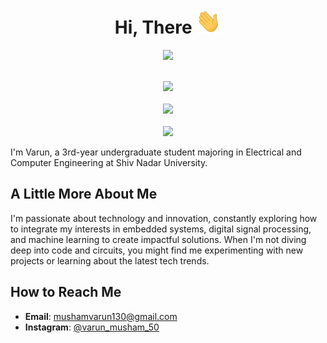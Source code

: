 <h1  align="center">Hi, There <img src="https://raw.githubusercontent.com/ABSphreak/ABSphreak/master/gifs/Hi.gif" alt="Hi" width="40px"  height="40" /></h1>


<p align="center">
  <a href="https://skillicons.dev">
    <img src="https://skillicons.dev/icons?i=py,javascript,nodejs,react,bash,git,vercel,arduino,supabase" />
  </a>
</p>

<p align="center">
  </br>
  
  <a href="[https://git.io/streak-stats](https://streak-stats.demolab.com/?user=VarunMusham&&theme=tokyonight&&hide_border=true&card_width=495)">
    <img src=https://streak-stats.demolab.com/?user=VarunMusham&&theme=tokyonight&&hide_border=true&card_width=495>
  </a>
   
  </br>
  </br>
  <!--
  <a href="https://github.com/anuraghazra/github-readme-stats">
    <img src=https://github-readme-stats-git-masterrstaa-rickstaa.vercel.app/api/top-langs/?username=VarunMusham&hide_border=true&langs_count=5&show_icons=true&card_width=495&theme=tokyonight&hide=javascript,html,css>
 
  </br>
  </br> 
  -->

 <a href="[[https://github.com/anuraghazra/github-readme-stats](https://github-readme-stats.vercel.app/api?username=VarunMUSHAm&show_icons=true&theme=radical)](https://github-readme-stats.zohan.tech/api?username=VarunMusham&show_icons=true&locale=en&theme=tokyonight)">
    <img src=https://github-readme-stats.vercel.app/api?username=VarunMUSHAm&&theme=tokyonight&&hide_border=true&card_width=495>
  </a>

  <br>
  <br>
   <a href="https://github.r2v.ch/codewars?user=VarunMusham&top_languages=true&hide_clan=true&animation=true&theme=nightowl">
    <img src=https://github.r2v.ch/codewars?user=VarunMusham&top_languages=true&hide_clan=true&animation=true&theme=nightowl>
  </a>
    
</p>
I'm Varun, a 3rd-year undergraduate student majoring in Electrical and Computer Engineering at Shiv Nadar University.

## A Little More About Me
I'm passionate about technology and innovation, constantly exploring how to integrate my interests in embedded systems, digital signal processing, and machine learning to create impactful solutions. When I'm not diving deep into code and circuits, you might find me experimenting with new projects or learning about the latest tech trends.

## How to Reach Me
- **Email**: [mushamvarun130@gmail.com](mailto:mushamvarun130@gmail.com)
- **Instagram**: [@varun_musham_50](https://www.instagram.com/varun_musham_50/)

  
<!--
**VarunMusham/VarunMusham** is a ✨ _special_ ✨ repository because its `README.md` (this file) appears on your GitHub profile.

Here are some ideas to get you started:

- 🔭 I’m currently working on ...
- 🌱 I’m currently learning ...
- 👯 I’m looking to collaborate on ...
- 🤔 I’m looking for help with ...
- 💬 Ask me about ...
- 📫 How to reach me: ...
- 😄 Pronouns: ...
- ⚡ Fun fact: ...
-->
